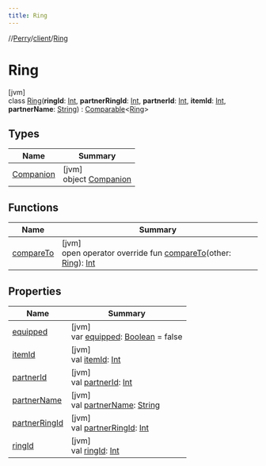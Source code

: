 ```yaml
---
title: Ring
---
```

//[Perry](../../../index.html)/[client](../index.html)/[Ring](index.html)



# Ring



[jvm]\
class [Ring](index.html)(**ringId**: [Int](https://kotlinlang.org/api/latest/jvm/stdlib/kotlin/-int/index.html), **partnerRingId**: [Int](https://kotlinlang.org/api/latest/jvm/stdlib/kotlin/-int/index.html), **partnerId**: [Int](https://kotlinlang.org/api/latest/jvm/stdlib/kotlin/-int/index.html), **itemId**: [Int](https://kotlinlang.org/api/latest/jvm/stdlib/kotlin/-int/index.html), **partnerName**: [String](https://kotlinlang.org/api/latest/jvm/stdlib/kotlin/-string/index.html)) : [Comparable](https://kotlinlang.org/api/latest/jvm/stdlib/kotlin/-comparable/index.html)<[Ring](index.html)>



## Types


| Name | Summary |
|---|---|
| [Companion](-companion/index.html) | [jvm]<br>object [Companion](-companion/index.html) |


## Functions


| Name | Summary |
|---|---|
| [compareTo](compare-to.html) | [jvm]<br>open operator override fun [compareTo](compare-to.html)(other: [Ring](index.html)): [Int](https://kotlinlang.org/api/latest/jvm/stdlib/kotlin/-int/index.html) |


## Properties


| Name | Summary |
|---|---|
| [equipped](equipped.html) | [jvm]<br>var [equipped](equipped.html): [Boolean](https://kotlinlang.org/api/latest/jvm/stdlib/kotlin/-boolean/index.html) = false |
| [itemId](item-id.html) | [jvm]<br>val [itemId](item-id.html): [Int](https://kotlinlang.org/api/latest/jvm/stdlib/kotlin/-int/index.html) |
| [partnerId](partner-id.html) | [jvm]<br>val [partnerId](partner-id.html): [Int](https://kotlinlang.org/api/latest/jvm/stdlib/kotlin/-int/index.html) |
| [partnerName](partner-name.html) | [jvm]<br>val [partnerName](partner-name.html): [String](https://kotlinlang.org/api/latest/jvm/stdlib/kotlin/-string/index.html) |
| [partnerRingId](partner-ring-id.html) | [jvm]<br>val [partnerRingId](partner-ring-id.html): [Int](https://kotlinlang.org/api/latest/jvm/stdlib/kotlin/-int/index.html) |
| [ringId](ring-id.html) | [jvm]<br>val [ringId](ring-id.html): [Int](https://kotlinlang.org/api/latest/jvm/stdlib/kotlin/-int/index.html) |

